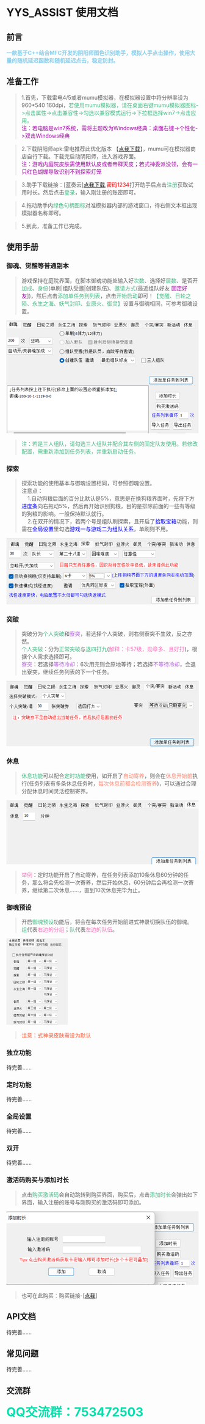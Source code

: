 # YYS_ASSIST 使用文档
## 前言
<b><font color="skyblue">一款基于C++结合MFC开发的阴阳师图色识别助手，模拟人手点击操作，使用大量的随机延迟函数和随机延迟点击，稳定防封。</font></b>
## 准备工作
>1.首先，下载雷电4/5或者mumu模拟器，在模拟器设置中将分辨率设为960*540 160dpi，<font color = "#42b983">若使用mumu模拟器，请在桌面右键mumu模拟器图标->点击属性->点击兼容性->勾选以兼容模式运行->下拉框选择win7->点击应用。</font></br><font color = "#a107a4">注：若电脑是win7系统，需将主题改为Windows经典：桌面右键->个性化->双击Windows经典</font>

>2.下载阴阳师apk:雷电推荐此优化版本 【[点我下载](https://g37.gdl.netease.com/onmyoji_cps_mumu_1.7.46.apk)】，mumu可在模拟器商店自行下载。下载完启动阴阳师，进入游戏界面。</br><font color = "#a107a4">注：游戏内庭院皮肤需使用默认皮或者帝释天皮；若式神委派没领，会有一只红色蝴蝶导致识别不到探索灯笼</font>

>3.助手下载链接：[蓝奏云][点我下载](https://ricarda.lanzouq.com/b01vbp6te),<font color = "#f00">密码1234</font>打开助手后点击<font color = "#42b983">注册</font>获取试用时长。然后点击<font color = "#42b983">登录</font>，输入刚注册的账密即可。

>4.拖动助手内<font color = "#42b983">绿色句柄图标</font>对准模拟器内部的游戏窗口，待右侧文本框出现模拟器名称即可。

>5.到此，准备工作已完成。
## 使用手册
### 御魂、觉醒等普通副本
>游戏保持在庭院界面，在脚本御魂功能处输入好<font color = "#42b983">次数</font>、选择好<font color = "#42b983">层数</font>、是否开<font color = "#42b983">加成</font>、<font color = "#42b983">身份</font>(单刷|组队受邀|创建队伍)、<font color = "#42b983">邀请方式</font>(最近组队好友  <font color = "#a107a4">固定好友</font>])，然后点击<font color = "#42b983">添加单任务到列表</font>，点击<font color = "#42b983">开始启动</font>即可！<font color = "#42b983">【觉醒、日轮之陨、永生之海、妖气封印、业原火、御灵】</font>设置与御魂相同，可参考御魂设置。</br>

<img src= "img/御魂.png" style="zoom: 80%;"></img></br>
><font color = "#42b983">注：若是三人组队，请勾选三人组队并配合其左侧的固定队友使用。若修改配置，需重新添加到任务列表，并重新启动任务。</font>
### 探索
>探索功能的使用基本与御魂设置相同，可参照御魂设置。</br>注意点：</br>&nbsp;&nbsp;&nbsp;&nbsp;1.自动狗粮后面的百分比默认是5%，意思是在换狗粮界面时，先将下方<font color = "#00f">进度条</font>向右拖动5%，然后再开始识别狗粮，目的是排除前面的一些有等级的狗粮的影响。一般保持默认就行。</br>&nbsp;&nbsp;&nbsp;&nbsp;2.在双开的情况下，若两个号是组队刷探索，且开启了<font color = "#00f">拾取宝箱</font>功能，则需在<font color = "#00f">全局设置</font>里勾选<font color = "#00f">游戏一与游戏二为组队关系</font>，单刷则不用。</br>

<img src= "img/探索.png" style="zoom: 80%;"></img>
### 突破
>突破分为<font color = "#42b983">个人突破</font>和<font color = "#B95EE6">寮突</font>，若选择个人突破，则右侧寮突不生效，反之亦然。</br><font color = "#42b983">个人突破</font>：分为<font color = "#42b983">正常突破</font>与<font color = "#42b983">退四打九</font>(<font color = "#F973BF">解释：卡57级，勋章多、且好打</font>)，根据个人需求选择即可。</br>
<font color = "#B95EE6">寮突</font>：若选择<font color = "#B95EE6">等待冷却</font>：6次用完则会原地等待；若选择<font color = "#B95EE6">不等待冷却</font>，会退出寮突，继续任务列表的下一个任务。</br>

<img src= "img/突破.png" style="zoom: 80%;"></img>
### 休息
><font color = "#42b983">休息功能</font>可以配合<font color = "#42b983">定时功能</font>使用，如开启了<font color = "#F98873 ">自动寄养</font>，则会在<font color = "#F98873 ">休息开始前</font>执行(任务列表有多条休息任务时，<font color = "#F98873 ">每次休息前都会检测寄养</font>)，可以通过合理分配休息时间灵活控制寄养。</br>

<img src= "img/休息.png" style="zoom: 80%;"></img></br>
><font color = "#F973BF">举例</font>：定时功能开启了自动寄养，在任务列表添加10条休息60分钟的任务，那么将会先检测一次寄养，然后开始休息，60分钟后会再检测一次寄养，继续第二次休息......，直到10次休息完毕为止。
### 御魂预设
>开启<font color = "#42b983">御魂预设</font>功能后，将会在每次任务开始前进式神录切换队伍的御魂。</br>
<font color = "#42b983">组</font>代表<font color = "#F973BF">右边的分组</font>；<font color = "#42b983">队</font>代表<font color = "#F973BF ">左边的队伍</font>。</br>

<img src= "img/预设.png" style="zoom: 50%;"></img></br>
><font color = "#FF5733">注意：式神录皮肤需设为默认</font>
### 独立功能
待完善......
### 定时功能
待完善......
### 全局设置
待完善......
### 双开
待完善......
### 激活码购买与添加时长
>点击<font color = "#42b983">购买激活码</font>会自动跳转到购买界面，购买后，点击<font color = "#42b983">添加时长</font>会弹出如下界面，输入注册的账号与刚购买的激活码即可添加。</br>

<img src= "img/添加时长.png" style="zoom: 80%;"></img></br>
>也可在此购买：购买链接-[[点我](http://www.sakurayys.com/#shop)]</br>
## API文档
待完善......
## 常见问题
待完善......
## 交流群
<font color="#09dfae" size = "6px"><b>QQ交流群：753472503</b></font>
